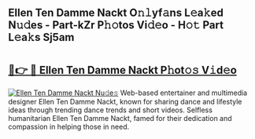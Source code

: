 ## Ellen Ten Damme Nackt O𝚗𝚕yf𝚊ns L𝚎a𝚔ed N𝚞𝚍es - Part-kZr P𝚑𝚘tos Vi𝚍𝚎o - H𝚘𝚝 Part L𝚎a𝚔s Sj5am

# <h2><a href="http://kf57xn.oniu.top/?m=Ellen+Ten+Damme+Nackt">🔗👉 🔴 Ellen Ten Damme Nackt P𝚑ot𝚘𝚜 V𝚒d𝚎o</a></h2>

[![Ellen Ten Damme Nackt Nu𝚍e𝚜](https://i.imgur.com/0qMVB7G.gif)](http://kf57xn.oniu.top/?m=Ellen+Ten+Damme+Nackt)
Web-based entertainer and multimedia designer Ellen Ten Damme Nackt, known for sharing dance and lifestyle ideas through trending dance trends and short videos. Selfless humanitarian Ellen Ten Damme Nackt, famed for their dedication and compassion in helping those in need.  
